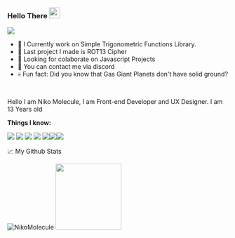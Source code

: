 ### Hello There <img src="https://media.giphy.com/media/hvRJCLFzcasrR4ia7z/giphy.gif" width="25px">

![](https://visitor-badge.glitch.me/badge?page_id=NikoMolecule.NikoMolecule)

-  🌱 I Currently work on Simple Trigonometric Functions Library.
-  👀 Last project I made is ROT13 Cipher
-  🔨 Looking for colaborate on Javascript Projects
-  💼 You can contact me via discord
-  💀 Fun fact: Did you know that Gas Giant Planets don't have solid ground?

<br />

Hello I am Niko Molecule, I am Front-end Developer and UX Designer. I am 13 Years old

**Things I know:**  

<img src = "https://img.shields.io/badge/HTML5-E34F26?style=for-the-badge&logo=html5&logoColor=white"> <img src ="https://img.shields.io/badge/JavaScript-323330?style=for-the-badge&logo=javascript&logoColor=F7DF1E">  <img src ="https://img.shields.io/badge/CSS3-1572B6?style=for-the-badge&logo=css3&logoColor=white"> <img src = "https://img.shields.io/badge/C%2B%2B-00599C?style=for-the-badge&logo=c%2B%2B&logoColor=white"> <img src = "https://img.shields.io/badge/Sass-CC6699?style=for-the-badge&logo=sass&logoColor=white"><img src = "https://img.shields.io/badge/Bootstrap-563D7C?style=for-the-badge&logo=bootstrap&logoColor=white"><img src = "https://img.shields.io/badge/React-20232A?style=for-the-badge&logo=react&logoColor=61DAFB">



📈 My Github Stats

<img src="https://github-readme-stats.vercel.app/api?username=NikoMolecule&show_icons=true&theme=gotham" alt="NikoMolecule" />
<img height="150em" src="https://github-readme-stats.vercel.app/api/top-langs/?username=NikoMolecule&layout=compact&theme=gotham">
